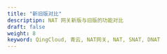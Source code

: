 ```yaml
---
title: "新旧版对比"
descriptipn: NAT 网关新版与旧版的功能对比
draft: false
weight: 8
keyword: QingCloud, 青云, NAT网关, NAT, SNAT, DNAT
---
```


